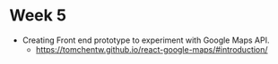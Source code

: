 # Week 5

- Creating Front end prototype to experiment with Google Maps API.
  - <https://tomchentw.github.io/react-google-maps/#introduction/>
